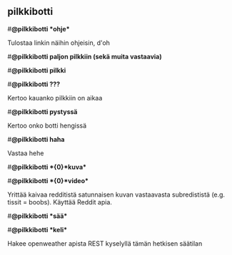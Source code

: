 ## pilkkibotti
#**@pilkkibotti \*ohje\***

Tulostaa linkin näihin ohjeisin, d'oh


#**@pilkkibotti paljon pilkkiin (sekä muita vastaavia)**

#**@pilkkibotti pilkki**

#**@pilkkibotti ???**

Kertoo kauanko pilkkiin on aikaa


#**@pilkkibotti pystyssä**

Kertoo onko botti hengissä


#**@pilkkibotti haha**

Vastaa hehe


#**@pilkkibotti \*{0}\*kuva\***

#**@pilkkibotti \*{0}\*video\***

Yrittää kaivaa redditistä satunnaisen kuvan vastaavasta subredististä (e.g. tissit = boobs). Käyttää Reddit apia.


#**@pilkkibotti \*sää\***

#**@pilkkibotti \*keli\***

Hakee openweather apista REST kyselyllä tämän hetkisen säätilan


